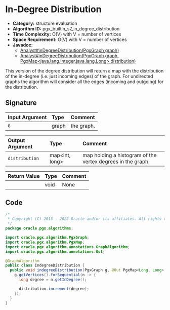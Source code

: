 # In-Degree Distribution

- **Category:** structure evaluation
- **Algorithm ID:** pgx_builtin_s7_in_degree_distribution
- **Time Complexity:** O(V) with V = number of vertices
- **Space Requirement:** O(V) with V = number of vertices
- **Javadoc:** 
  - [Analyst#inDegreeDistribution(PgxGraph graph)](https://docs.oracle.com/en/database/oracle/property-graph/22.3/spgjv/oracle/pgx/api/Analyst.html#inDegreeDistribution-oracle.pgx.api.PgxGraph-)
  - [Analyst#inDegreeDistribution(PgxGraph graph, PgxMap<java.lang.Integer,java.lang.Long> distribution)](https://docs.oracle.com/en/database/oracle/property-graph/22.3/spgjv/oracle/pgx/api/Analyst.html#inDegreeDistribution-oracle.pgx.api.PgxGraph-oracle.pgx.api.PgxMap-)

This version of the degree distribution will return a map with the distribution of the in-degree (i.e. just incoming edges) of the graph. For undirected graphs the algorithm will consider all the edges (incoming and outgoing) for the distribution.


## Signature

| Input Argument | Type | Comment |
| :--- | :--- | :--- |
| `G` | graph | the graph. |

| Output Argument | Type | Comment |
| :--- | :--- | :--- |
| `distribution` | map<int, long> | map holding a histogram of the vertex degrees in the graph. |

| Return Value | Type | Comment |
| :--- | :--- | :--- |
| | void | None |

## Code

```java
/*
 * Copyright (C) 2013 - 2022 Oracle and/or its affiliates. All rights reserved.
 */
package oracle.pgx.algorithms;

import oracle.pgx.algorithm.PgxGraph;
import oracle.pgx.algorithm.PgxMap;
import oracle.pgx.algorithm.annotations.GraphAlgorithm;
import oracle.pgx.algorithm.annotations.Out;

@GraphAlgorithm
public class IndegreeDistribution {
  public void indegreeDistribution(PgxGraph g, @Out PgxMap<Long, Long> distribution) {
    g.getVertices().forSequential(n -> {
      long degree = n.getInDegree();

      distribution.increment(degree);
    });
  }
}
```
